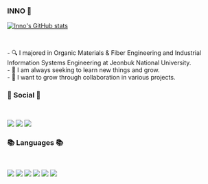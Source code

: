 ### INNO 👋

[![Inno's GitHub stats](https://github-readme-stats.vercel.app/api?username=ru2zi)](https://github.com/ru2zi/github-readme-stats)

</br>
<p align="left">
- 🔍 I majored in Organic Materials & Fiber Engineering and Industrial Information Systems Engineering at Jeonbuk National University. <br>
- 🌱 I am always seeking to learn new things and grow. <br>
- 👯 I want to grow through collaboration in various projects.
</p>

<h3 align="left"><b>💌 Social 💌 </b></h3>
</br>
<p align="left"><a href="mailto:inho06039@gmail.com"><img src="https://img.shields.io/badge/Gmail-D14836?style=for-the-badge&logo=gmail&logoColor=white&link=mailto:inho06039@gmail.com"/></a>
<a href="https://www.instagram.com/99inno"><img src="https://img.shields.io/badge/Instagram-%23E4405F.svg?style=for-the-badge&logo=Instagram&logoColor=white&link=https://www.instagram.com/99inno"/></a>
<a href="https://blog.naver.com/inno06039"><img src="http://img.shields.io/badge/-Velog-20c997?style=for-the-badge&link=https://blog.naver.com/inno06039"/></a>
</p>

<h3 align="left"><b>📚 Languages 📚</b></h3>
</br>
<p align="left">
<img src="https://img.shields.io/badge/python-3670A0?style=for-the-badge&logo=python&logoColor=ffdd54"/>
<img src="https://img.shields.io/badge/R-276DC3?style=for-the-badge&logo=r&logoColor=white"/>
<img src="https://img.shields.io/badge/Excel-217346?style=for-the-badge&logo=Microsoft Excel&logoColor=white"/>
<img src="https://img.shields.io/badge/Adobe Premiere Pro-9999FF?style=for-the-badge&logo=Adobe Premiere Pro&logoColor=white"/>
<img src="https://img.shields.io/badge/PowerPoint-B7472A?style=for-the-badge&logo=Microsoft PowerPoint&logoColor=white"/>
<img src="https://img.shields.io/badge/ERP-00758F?style=for-the-badge&logo=SAP&logoColor=white"/>

</p>
